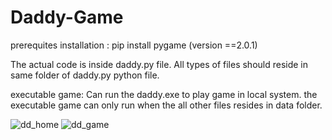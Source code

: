 # Daddy-Game

prerequites installation :
pip install pygame  (version ==2.0.1)

The actual code is inside daddy.py file.
All types of files should reside in same folder of daddy.py python file.

executable game:
Can run the daddy.exe to play game in local system.
the executable game can only run when the all other files resides in data folder.



![dd_home](https://github.com/UppadaBhaskar/Daddy-Game/assets/118506768/372e3767-a678-4f05-aad7-ed021a4b7ce3)
![dd_game](https://github.com/UppadaBhaskar/Daddy-Game/assets/118506768/05024408-2454-41c1-a8fe-99f692233df6)
